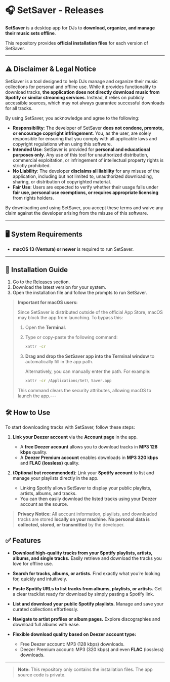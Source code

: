 # 🎧 SetSaver - Releases

**SetSaver** is a desktop app for DJs to **download, organize, and manage their music sets offline**.

This repository provides **official installation files** for each version of SetSaver.

---

## ⚠️ Disclaimer & Legal Notice

SetSaver is a tool designed to help DJs manage and organize their music collections for personal and offline use. While it provides functionality to download tracks, **the application does not directly download music from Spotify or similar streaming services**. Instead, it relies on publicly accessible sources, which may not always guarantee successful downloads for all tracks.

By using SetSaver, you acknowledge and agree to the following:

* **Responsibility**: The developer of SetSaver **does not condone, promote, or encourage copyright infringement**. You, as the user, are solely responsible for ensuring that you comply with all applicable laws and copyright regulations when using this software.
* **Intended Use**: SetSaver is provided for **personal and educational purposes only**. Any use of this tool for unauthorized distribution, commercial exploitation, or infringement of intellectual property rights is strictly prohibited.
* **No Liability**: The developer **disclaims all liability** for any misuse of the application, including but not limited to, unauthorized downloading, sharing, or distribution of copyrighted material.
* **Fair Use**: Users are expected to verify whether their usage falls under **fair use, personal use exemptions, or requires appropriate licensing** from rights holders.

By downloading and using SetSaver, you accept these terms and waive any claim against the developer arising from the misuse of this software.

---

## 🖥️ System Requirements

- **macOS 13 (Ventura) or newer** is required to run SetSaver.

---

## 🚀 Installation Guide

1. Go to the [Releases](https://github.com/lodovicoazzini/set-saver-releases/releases) section.
2. Download the latest version for your system.
3. Open the installation file and follow the prompts to run SetSaver.

> **Important for macOS users:**
>
> Since SetSaver is distributed outside of the official App Store, macOS may block the app from launching. To bypass this:
>
> 1. Open the **Terminal**.
>
> 2. Type or copy-paste the following command:
>
>    ```bash
>    xattr -cr 
>    ```
>
> 3. **Drag and drop the SetSaver app into the Terminal window** to automatically fill in the app path.
>
>    Alternatively, you can manually enter the path. For example:
>
>    ```bash
>    xattr -cr /Applications/Set\ Saver.app
>    ```
>
> This command clears the security attributes, allowing macOS to launch the app.---

## 🛠️ How to Use

To start downloading tracks with SetSaver, follow these steps:

1. **Link your Deezer account** via the **Account page** in the app.

   * A **free Deezer account** allows you to download tracks in **MP3 128 kbps** quality.
   * A **Deezer Premium account** enables downloads in **MP3 320 kbps** and **FLAC (lossless)** quality.

2. **(Optional but recommended)**: Link your **Spotify account** to list and manage your playlists directly in the app.

   * Linking Spotify allows SetSaver to display your public playlists, artists, albums, and tracks.
   * You can then easily download the listed tracks using your Deezer account as the source.

> **Privacy Notice**: All account information, playlists, and downloaded tracks are stored **locally on your machine**. **No personal data is collected, stored, or transmitted** by the developer.

## ✅ Features

* **Download high-quality tracks from your Spotify playlists, artists, albums, and single tracks.**
  Easily retrieve and download the tracks you love for offline use.

* **Search for tracks, albums, or artists.**
  Find exactly what you’re looking for, quickly and intuitively.

* **Paste Spotify URLs to list tracks from albums, playlists, or artists.**
  Get a clear tracklist ready for download by simply pasting a Spotify link.

* **List and download your public Spotify playlists.**
  Manage and save your curated collections effortlessly.

* **Navigate to artist profiles or album pages.**
  Explore discographies and download full albums with ease.

* **Flexible download quality based on Deezer account type:**

  * Free Deezer account: MP3 (128 kbps) downloads.
  * Deezer Premium account: MP3 (320 kbps) and even **FLAC** (lossless) downloads.

---

> **Note:** This repository only contains the installation files. The app source code is private.

